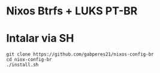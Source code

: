 

# Nixos Btrfs + LUKS PT-BR
# Intalar via SH
```
git clone https://github.com/gabperes21/nixos-config-br
cd niox-config-br
./install.sh
```

